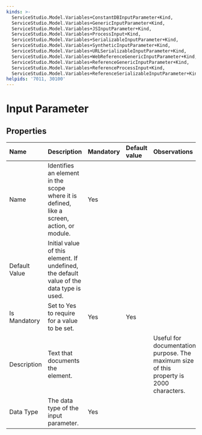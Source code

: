 ```yaml
---
kinds: >-
  ServiceStudio.Model.Variables+ConstantDBInputParameter+Kind,
  ServiceStudio.Model.Variables+GenericInputParameter+Kind,
  ServiceStudio.Model.Variables+JSInputParameter+Kind,
  ServiceStudio.Model.Variables+ProcessInput+Kind,
  ServiceStudio.Model.Variables+SerializableInputParameter+Kind,
  ServiceStudio.Model.Variables+SyntheticInputParameter+Kind,
  ServiceStudio.Model.Variables+URLSerializableInputParameter+Kind,
  ServiceStudio.Model.Variables+WebReferenceGenericInputParameter+Kind,
  ServiceStudio.Model.Variables+ReferenceGenericInputParameter+Kind,
  ServiceStudio.Model.Variables+ReferenceProcessInput+Kind,
  ServiceStudio.Model.Variables+ReferenceSerializableInputParameter+Kind
helpids: '7011, 30100'
---
```


# Input Parameter

## Properties

| Name | Description | Mandatory | Default value | Observations |
| :--- | :--- | :--- | :--- | :--- |
| Name | Identifies an element in the scope where it is defined, like a screen, action, or module. | Yes |  |  |
| Default Value | Initial value of this element. If undefined, the default value of the data type is used. |  |  |  |
| Is Mandatory | Set to Yes to require for a value to be set. | Yes | Yes |  |
| Description | Text that documents the element. |  |  | Useful for documentation purpose. The maximum size of this property is 2000 characters. |
| Data Type | The data type of the input parameter. | Yes |  |  |

